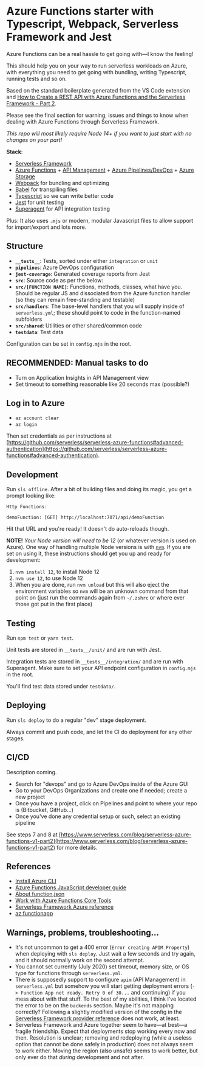 # Azure Functions starter with Typescript, Webpack, Serverless Framework and Jest

Azure Functions can be a real hassle to get going with—I know the feeling!

This should help you on your way to run serverless workloads on Azure, with everything you need to get going with bundling, writing Typescript, running tests and so on.

Based on the standard boilerplate generated from the VS Code extension and [How to Create a REST API with Azure Functions and the Serverless Framework - Part 2](https://www.serverless.com/blog/serverless-azure-functions-v1-part2/).

Please see the final section for warning, issues and things to know when dealing with Azure Functions through Serverless Framework.

_This repo will most likely require Node 14+ if you want to just start with no changes on your part!_

**Stack**:

- [Serverless Framework](https://www.serverless.com)
- [Azure Functions](https://azure.microsoft.com/en-us/services/functions/) + [API Management](https://azure.microsoft.com/en-us/services/api-management/) + [Azure Pipelines/DevOps](https://azure.microsoft.com/en-us/services/devops/pipelines/) + [Azure Storage](https://azure.microsoft.com/en-us/services/storage/)
- [Webpack](https://webpack.js.org) for bundling and optimizing
- [Babel](https://babeljs.io) for transpiling files
- [Typescript](https://www.typescriptlang.org) so we can write better code
- [Jest](https://jestjs.io) for unit testing
- [Superagent](https://www.npmjs.com/package/superagent) for API integration testing

Plus: It also uses `.mjs` or modern, modular Javascript files to allow support for import/export and lots more.

## Structure

- **`__tests__`**: Tests, sorted under either `integration` or `unit`
- **`pipelines`**: Azure DevOps configuration
- **`jest-coverage`**: Generated coverage reports from Jest
- **`src`**: Source code as per the below:
- **`src/[FUNCTION NAME]`**: Functions, methods, classes, what have you. Should be regular JS and dissociated from the Azure function handler (so they can remain free-standing and testable)
- **`src/handlers`**: The base-level handlers that you will supply inside of `serverless.yml`; these should point to code in the function-named subfolders
- **`src/shared`**: Utilities or other shared/common code
- **`testdata`**: Test data

Configuration can be set in `config.mjs` in the root.

## RECOMMENDED: Manual tasks to do

- Turn on Application Insights in API Management view
- Set timeout to something reasonable like 20 seconds max (possible?)

## Log in to Azure

- `az account clear`
- `az login`

Then set credentials as per instructions at [https://github.com/serverless/serverless-azure-functions#advanced-authentication](https://github.com/serverless/serverless-azure-functions#advanced-authentication).

## Development

Run `sls offline`. After a bit of building files and doing its magic, you get a prompt looking like:

```
Http Functions:

demoFunction: [GET] http://localhost:7071/api/demoFunction
```

Hit that URL and you're ready! It doesn't do auto-reloads though.

**NOTE!**
_Your Node version will need to be 12_ (or whatever version is used on Azure). One way of handling multiple Node versions is with [`nvm`](https://github.com/nvm-sh/nvm). If you are set on using it, these instructions should get you up and ready for development:

1. `nvm install 12`, to install Node 12
2. `nvm use 12`, to use Node 12
3. When you are done, run `nvm unload` but this will also eject the environment variables so `nvm` will be an unknown command from that point on (just run the commands again from `~/.zshrc` or where ever those got put in the first place)

## Testing

Run `npm test` or `yarn test`.

Unit tests are stored in `__tests__/unit/` and are run with Jest.

Integration tests are stored in `__tests__/integration/` and are run with Superagent. Make sure to set your API endpoint configuration in `config.mjs` in the root.

You'll find test data stored under `testdata/`.

## Deploying

Run `sls deploy` to do a regular "dev" stage deployment.

Always commit and push code, and let the CI do deployment for any other stages.

## CI/CD

Description coming.

- Search for "devops" and go to Azure DevOps inside of the Azure GUI
- Go to your DevOps Organizations and create one if needed; create a new project
- Once you have a project, click on Pipelines and point to where your repo is (Bitbucket, GitHub...)
- Once you've done any credential setup or such, select an existing pipeline

See steps 7 and 8 at [https://www.serverless.com/blog/serverless-azure-functions-v1-part2](https://www.serverless.com/blog/serverless-azure-functions-v1-part2) for more details.

## References

- [Install Azure CLI](https://docs.microsoft.com/en-us/cli/azure/install-azure-cli?view=azure-cli-latest)
- [Azure Functions JavaScript developer guide](https://docs.microsoft.com/en-us/azure/azure-functions/functions-reference-node#typescript)
- [About function.json](https://github.com/Azure/azure-functions-host/wiki/function.json)
- [Work with Azure Functions Core Tools](https://docs.microsoft.com/en-us/azure/azure-functions/functions-run-local?tabs=macos%2Ccsharp%2Cbash)
- [Serverless Framework Azure reference](https://www.serverless.com/framework/docs/providers/azure/guide/serverless.yml/)
- [az functionapp](https://docs.microsoft.com/en-us/cli/azure/functionapp?view=azure-cli-latest)

## Warnings, problems, troubleshooting...

- It's not uncommon to get a 400 error (`Error creating APIM Property`) when deploying with `sls deploy`. Just wait a few seconds and try again, and it should normally work on the second attempt.
- You cannot set currently (July 2020) set timeout, memory size, or OS type for functions through `serverless.yml`.
- There is supposedly support to configure `apim` (API Management) in `serverless.yml` but somehow you will start getting deployment errors (`-> Function App not ready. Retry 0 of 30...` and continuing) if you mess about with that stuff. To the best of my abilities, I think I've located the error to be on the `backends` section. Maybe it's not mapping correctly? Following a slightly modified version of the config in the [Serverless Framework provider reference](https://www.serverless.com/framework/docs/providers/azure/guide/serverless.yml/) does not work, at least.
- Serverless Framework and Azure together seem to have—at best—a fragile friendship. Expect that deployments stop working every now and then. Resolution is unclear; removing and redeploying (while a useless option that cannot be done safely in production) does not always seem to work either. Moving the region (also unsafe) seems to work better, but only ever do that _during_ development and not after.
